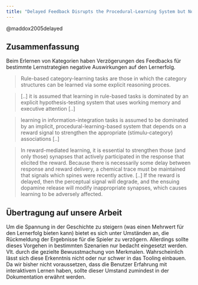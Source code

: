 ```yaml
---
title: "Delayed Feedback Disrupts the Procedural-Learning System but Not the Hypothesis-Testing System in Perceptual Category Learning"
---
```


@maddox2005delayed

## Zusammenfassung

Beim Erlernen von Kategorien haben Verzögerungen des Feedbacks für bestimmte Lernstrategien negative Auswirkungen auf den Lernerfolg.

> Rule-based category-learning tasks are those in which the category structures can be learned via some explicit reasoning proces.

> [..] it is assumed that learning in rule-based tasks is dominated by an explicit hypothesis-testing system that uses working memory and executive attention [..]

> learning in information-integration tasks is assumed to be dominated by an implicit, procedural-learning-based system that depends on a reward signal to strengthen the appropriate (stimulu-category) associations [..]

> In reward-mediated learning, it is essential to strengthen those (and only those) synapses that actively participated in the response that elicited the reward.
> Because there is necessarily some delay between response and reward delivery, a chemical trace must be maintained that signals which spines were recently active.
> [..]
> If the reward is delayed, then the perceptual signal will degrade, and the ensuing dopamine release will modify inappropriate synapses, which causes learning to be adversely affected.

## Übertragung auf unsere Arbeit

Um die Spannung in der Geschichte zu steigern (was einen Mehrwert für den Lernerfolg bieten kann) bietet es sich unter Umständen an, die Rückmeldung der Ergebnisse für die Spieler zu verzögern.
Allerdings sollte dieses Vorgehen in bestimmten Szenarien nur bedacht eingesetzt werden. Vlt. durch die gezielte Bewusstmachung von Merkmalen.
Wahrscheinlich lässt sich diese Erkenntnis nicht oder nur schwer in das Tooling einbauen. Da wir bisher nicht voraussetzen, dass die Benutzer Erfahrung mit interaktivem Lernen haben, sollte dieser Umstand zumindest in der Dokumentation erwähnt werden.

